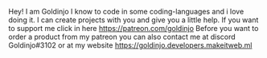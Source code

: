 Hey!
I am Goldinjo
I know to code in some coding-languages and i love doing it.
I can create projects with you and give you a little help.
If you want to support me click in here https://patreon.com/goldinjo
Before you want to order a product from my patreon you can also contact me at discord Goldinjo#3102 or at my website https://goldinjo.developers.makeitweb.ml
